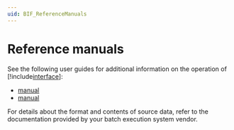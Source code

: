 ```yaml
---
uid: BIF_ReferenceManuals
---
```


# Reference manuals

<!-- Update for your interface -->

See the following user guides for additional information on the operation of [!include[interface](../includes/interface-name.md)]:

* [manual](url)
* [manual](url)
   
For details about the format and contents of source data, refer to the documentation provided by your batch execution system vendor. 
